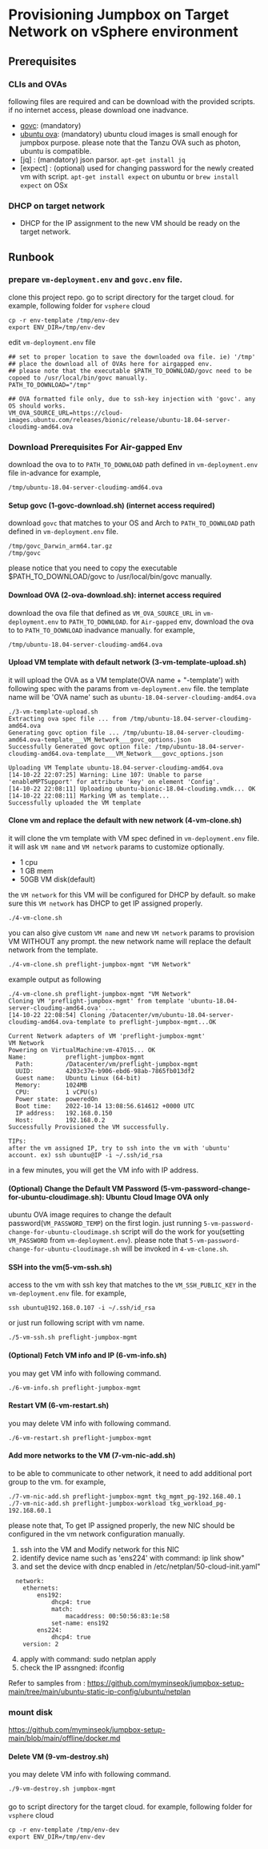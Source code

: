 # Provisioning Jumpbox on Target Network on vSphere environment

## Prerequisites

### CLIs and OVAs
following files are required and can be download with the provided scripts. if no internet access, please download one inadvance.
- [govc](https://github.com/vmware/govmomi/releases/): (mandatory)
- [ubuntu ova](https://cloud-images.ubuntu.com/releases/bionic/release/): (mandatory) ubuntu cloud images is small enough for jumpbox purpose. please note that the Tanzu OVA such as photon, ubuntu is compatible.
- [jq] : (mandatory) json parsor. `apt-get install jq`
- [expect] : (optional) used for changing password for the newly created vm with script. `apt-get install expect` on ubuntu or `brew install expect` on OSx

### DHCP on target network 
- DHCP for the IP assignment to the new VM should be ready on the target network.

## Runbook

### prepare `vm-deployment.env` and `govc.env` file.

clone this project repo.
go to script directory for the target cloud. for example, following folder for `vsphere` cloud

```
cp -r env-template /tmp/env-dev
export ENV_DIR=/tmp/env-dev
```

edit `vm-deployment.env` file
```
## set to proper location to save the downloaded ova file. ie) '/tmp'
## place the download all of OVAs here for airgapped env.
## please note that the executable $PATH_TO_DOWNLOAD/govc need to be copoed to /usr/local/bin/govc manually.
PATH_TO_DOWNLOAD="/tmp"

## OVA formatted file only, due to ssh-key injection with 'govc'. any OS should works.
VM_OVA_SOURCE_URL=https://cloud-images.ubuntu.com/releases/bionic/release/ubuntu-18.04-server-cloudimg-amd64.ova
```

### Download Prerequisites For Air-gapped Env
download the ova to to `PATH_TO_DOWNLOAD` path defined in `vm-deployment.env` file in-advance for example, 
```
/tmp/ubuntu-18.04-server-cloudimg-amd64.ova
```
#### Setup govc (1-govc-download.sh) (internet access required)
download `govc` that matches to your OS and Arch to `PATH_TO_DOWNLOAD` path defined in `vm-deployment.env` file. 
```
/tmp/govc_Darwin_arm64.tar.gz
/tmp/govc
```
please notice that you need to copy the executable $PATH_TO_DOWNLOAD/govc to /usr/local/bin/govc manually.

#### Download OVA (2-ova-download.sh): internet access required
download the ova file that defined as `VM_OVA_SOURCE_URL` in `vm-deployment.env` to `PATH_TO_DOWNLOAD`. for `Air-gapped` env, download the ova to to `PATH_TO_DOWNLOAD` inadvance manually. for example,
```
/tmp/ubuntu-18.04-server-cloudimg-amd64.ova
```
#### Upload VM template with default network (3-vm-template-upload.sh)
it will upload the OVA as a VM template(OVA name + "-template') with following spec with the params from `vm-deployment.env` file. the template name will be 'OVA name' such as `ubuntu-18.04-server-cloudimg-amd64.ova`

```
./3-vm-template-upload.sh
Extracting ova spec file ... from /tmp/ubuntu-18.04-server-cloudimg-amd64.ova
Generating govc option file ... /tmp/ubuntu-18.04-server-cloudimg-amd64.ova-template___VM_Network___govc_options.json
Successfully Generated govc option file: /tmp/ubuntu-18.04-server-cloudimg-amd64.ova-template___VM_Network___govc_options.json

Uploading VM Template ubuntu-18.04-server-cloudimg-amd64.ova
[14-10-22 22:07:25] Warning: Line 107: Unable to parse 'enableMPTSupport' for attribute 'key' on element 'Config'.
[14-10-22 22:08:11] Uploading ubuntu-bionic-18.04-cloudimg.vmdk... OK
[14-10-22 22:08:11] Marking VM as template...
Successfully uploaded the VM template
```

#### Clone vm and replace the default with new network (4-vm-clone.sh)
it will clone the vm template with VM spec defined in  `vm-deployment.env` file. it will ask `VM name` and `VM network` params to customize optionally.
- 1 cpu
- 1 GB mem
- 50GB VM disk(default)

the `VM network` for this VM will be configured for DHCP by default. so make sure this `VM network` has DHCP to get IP assigned properly. 
```
./4-vm-clone.sh
```
you can also give custom `VM name` and new `VM network` params to provision VM WITHOUT any prompt. the new network name will replace the default network from the template. 
```
./4-vm-clone.sh preflight-jumpbox-mgmt "VM Network"
```
example output as following
```
./4-vm-clone.sh preflight-jumpbox-mgmt "VM Network"
Cloning VM 'preflight-jumpbox-mgmt' from template 'ubuntu-18.04-server-cloudimg-amd64.ova' ...
[14-10-22 22:08:54] Cloning /Datacenter/vm/ubuntu-18.04-server-cloudimg-amd64.ova-template to preflight-jumpbox-mgmt...OK

Current Network adapters of VM 'preflight-jumpbox-mgmt'
VM Network
Powering on VirtualMachine:vm-47015... OK
Name:           preflight-jumpbox-mgmt
  Path:         /Datacenter/vm/preflight-jumpbox-mgmt
  UUID:         4203c37e-b906-ebd6-98ab-7865fb013df2
  Guest name:   Ubuntu Linux (64-bit)
  Memory:       1024MB
  CPU:          1 vCPU(s)
  Power state:  poweredOn
  Boot time:    2022-10-14 13:08:56.614612 +0000 UTC
  IP address:   192.168.0.150
  Host:         192.168.0.2
Successfully Provisioned the VM successfully.

TIPs:
after the vm assigned IP, try to ssh into the vm with 'ubuntu' account. ex) ssh ubuntu@IP -i ~/.ssh/id_rsa

```
in a few minutes, you will get the VM info with IP address. 

#### (Optional) Change the Default VM Password (5-vm-password-change-for-ubuntu-cloudimage.sh): Ubuntu Cloud Image OVA only
ubuntu OVA image requires to change the default password(`VM_PASSWORD_TEMP`) on the first login. just running `5-vm-password-change-for-ubuntu-cloudimage.sh` script will do the work for you(setting  `VM_PASSWORD` from `vm-deployment.env`). please note that `5-vm-password-change-for-ubuntu-cloudimage.sh` will be invoked in `4-vm-clone.sh`.

#### SSH into the vm(5-vm-ssh.sh)
access to the vm with ssh key that matches to the `VM_SSH_PUBLIC_KEY` in the `vm-deployment.env` file. for example,
```
ssh ubuntu@192.168.0.107 -i ~/.ssh/id_rsa
```
or just run following script with vm name.
```
./5-vm-ssh.sh preflight-jumpbox-mgmt
```

#### (Optional) Fetch VM info and IP (6-vm-info.sh)
you may get VM info with following command.
```
./6-vm-info.sh preflight-jumpbox-mgmt
```


#### Restart VM (6-vm-restart.sh)
you may delete VM info with following command.
```
./6-vm-restart.sh preflight-jumpbox-mgmt
```

#### Add more networks to the VM (7-vm-nic-add.sh)
to be able to communicate to other network, it need to add additional port group to the vm. for example,
```
./7-vm-nic-add.sh preflight-jumpbox-mgmt tkg_mgmt_pg-192.168.40.1
./7-vm-nic-add.sh preflight-jumpbox-workload tkg_workload_pg-192.168.60.1
```
please note that, To get IP assigned properly, the new NIC should be configured in the vm network configuration manually.
  1. ssh into the VM and Modify network for this NIC
  2. identify device name such as 'ens224' with command: ip link show"
  3. and set the device with dncp enabled in /etc/netplan/50-cloud-init.yaml"
```
  network:
    ethernets:
        ens192:
            dhcp4: true
            match:
                macaddress: 00:50:56:83:1e:58
            set-name: ens192
        ens224:
            dhcp4: true
    version: 2

```
  4. apply with command: sudo netplan apply
  5. check the IP assngned: ifconfig

Refer to  samples from : https://github.com/myminseok/jumpbox-setup-main/tree/main/ubuntu-static-ip-config/ubuntu/netplan

### mount disk
https://github.com/myminseok/jumpbox-setup-main/blob/main/offline/docker.md

#### Delete VM (9-vm-destroy.sh)
you may delete VM info with following command.
```
./9-vm-destroy.sh jumpbox-mgmt
```


#### 
go to script directory for the target cloud. for example, following folder for `vsphere` cloud
```
cp -r env-template /tmp/env-dev
export ENV_DIR=/tmp/env-dev
```

